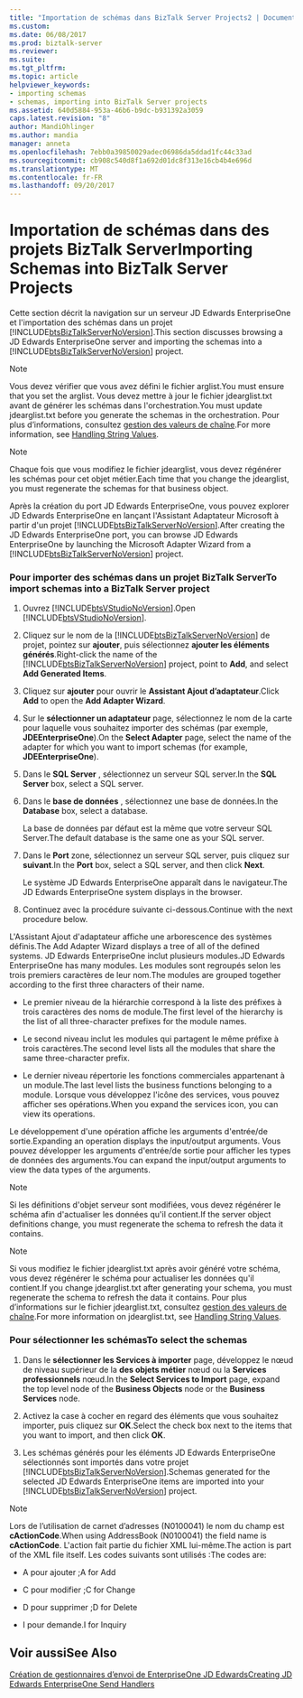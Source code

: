 ```yaml
---
title: "Importation de schémas dans BizTalk Server Projects2 | Documents Microsoft"
ms.custom: 
ms.date: 06/08/2017
ms.prod: biztalk-server
ms.reviewer: 
ms.suite: 
ms.tgt_pltfrm: 
ms.topic: article
helpviewer_keywords:
- importing schemas
- schemas, importing into BizTalk Server projects
ms.assetid: 640d5884-953a-46b6-b9dc-b931392a3059
caps.latest.revision: "8"
author: MandiOhlinger
ms.author: mandia
manager: anneta
ms.openlocfilehash: 7ebb0a39850029adec06986da5ddad1fc44c33ad
ms.sourcegitcommit: cb908c540d8f1a692d01dc8f313e16cb4b4e696d
ms.translationtype: MT
ms.contentlocale: fr-FR
ms.lasthandoff: 09/20/2017
---
```

# <a name="importing-schemas-into-biztalk-server-projects"></a><span data-ttu-id="b2b8a-102">Importation de schémas dans des projets BizTalk Server</span><span class="sxs-lookup"><span data-stu-id="b2b8a-102">Importing Schemas into BizTalk Server Projects</span></span>
<span data-ttu-id="b2b8a-103">Cette section décrit la navigation sur un serveur JD Edwards EnterpriseOne et l'importation des schémas dans un projet [!INCLUDE[btsBizTalkServerNoVersion](../includes/btsbiztalkservernoversion-md.md)].</span><span class="sxs-lookup"><span data-stu-id="b2b8a-103">This section discusses browsing a JD Edwards EnterpriseOne server and importing the schemas into a [!INCLUDE[btsBizTalkServerNoVersion](../includes/btsbiztalkservernoversion-md.md)] project.</span></span>  
  
> [!NOTE]
>  <span data-ttu-id="b2b8a-104">Vous devez vérifier que vous avez défini le fichier arglist.</span><span class="sxs-lookup"><span data-stu-id="b2b8a-104">You must ensure that you set the arglist.</span></span> <span data-ttu-id="b2b8a-105">Vous devez mettre à jour le fichier jdearglist.txt avant de générer les schémas dans l'orchestration.</span><span class="sxs-lookup"><span data-stu-id="b2b8a-105">You must update jdearglist.txt before you generate the schemas in the orchestration.</span></span> <span data-ttu-id="b2b8a-106">Pour plus d’informations, consultez [gestion des valeurs de chaîne](../core/handling-string-values2.md).</span><span class="sxs-lookup"><span data-stu-id="b2b8a-106">For more information, see [Handling String Values](../core/handling-string-values2.md).</span></span>  
  
> [!NOTE]
>  <span data-ttu-id="b2b8a-107">Chaque fois que vous modifiez le fichier jdearglist, vous devez régénérer les schémas pour cet objet métier.</span><span class="sxs-lookup"><span data-stu-id="b2b8a-107">Each time that you change the jdearglist, you must regenerate the schemas for that business object.</span></span>  
  
 <span data-ttu-id="b2b8a-108">Après la création du port JD Edwards EnterpriseOne, vous pouvez explorer JD Edwards EnterpriseOne en lançant l'Assistant Adaptateur Microsoft à partir d'un projet [!INCLUDE[btsBizTalkServerNoVersion](../includes/btsbiztalkservernoversion-md.md)].</span><span class="sxs-lookup"><span data-stu-id="b2b8a-108">After creating the JD Edwards EnterpriseOne port, you can browse JD Edwards EnterpriseOne by launching the Microsoft Adapter Wizard from a [!INCLUDE[btsBizTalkServerNoVersion](../includes/btsbiztalkservernoversion-md.md)] project.</span></span>  
  
### <a name="to-import-schemas-into-a-biztalk-server-project"></a><span data-ttu-id="b2b8a-109">Pour importer des schémas dans un projet BizTalk Server</span><span class="sxs-lookup"><span data-stu-id="b2b8a-109">To import schemas into a BizTalk Server project</span></span>  
  
1.  <span data-ttu-id="b2b8a-110">Ouvrez [!INCLUDE[btsVStudioNoVersion](../includes/btsvstudionoversion-md.md)].</span><span class="sxs-lookup"><span data-stu-id="b2b8a-110">Open [!INCLUDE[btsVStudioNoVersion](../includes/btsvstudionoversion-md.md)].</span></span>  
  
2.  <span data-ttu-id="b2b8a-111">Cliquez sur le nom de la [!INCLUDE[btsBizTalkServerNoVersion](../includes/btsbiztalkservernoversion-md.md)] de projet, pointez sur **ajouter**, puis sélectionnez **ajouter les éléments générés**.</span><span class="sxs-lookup"><span data-stu-id="b2b8a-111">Right-click the name of the [!INCLUDE[btsBizTalkServerNoVersion](../includes/btsbiztalkservernoversion-md.md)] project, point to **Add**, and select **Add Generated Items**.</span></span>  
  
3.  <span data-ttu-id="b2b8a-112">Cliquez sur **ajouter** pour ouvrir le **Assistant Ajout d’adaptateur**.</span><span class="sxs-lookup"><span data-stu-id="b2b8a-112">Click **Add** to open the **Add Adapter Wizard**.</span></span>  
  
4.  <span data-ttu-id="b2b8a-113">Sur le **sélectionner un adaptateur** page, sélectionnez le nom de la carte pour laquelle vous souhaitez importer des schémas (par exemple, **JDEEnterpriseOne**).</span><span class="sxs-lookup"><span data-stu-id="b2b8a-113">On the **Select Adapter** page, select the name of the adapter for which you want to import schemas (for example, **JDEEnterpriseOne**).</span></span>  
  
5.  <span data-ttu-id="b2b8a-114">Dans le **SQL Server** , sélectionnez un serveur SQL server.</span><span class="sxs-lookup"><span data-stu-id="b2b8a-114">In the **SQL Server** box, select a SQL server.</span></span>  
  
6.  <span data-ttu-id="b2b8a-115">Dans le **base de données** , sélectionnez une base de données.</span><span class="sxs-lookup"><span data-stu-id="b2b8a-115">In the **Database** box, select a database.</span></span>  
  
     <span data-ttu-id="b2b8a-116">La base de données par défaut est la même que votre serveur SQL Server.</span><span class="sxs-lookup"><span data-stu-id="b2b8a-116">The default database is the same one as your SQL server.</span></span>  
  
7.  <span data-ttu-id="b2b8a-117">Dans le **Port** zone, sélectionnez un serveur SQL server, puis cliquez sur **suivant**.</span><span class="sxs-lookup"><span data-stu-id="b2b8a-117">In the **Port** box, select a SQL server, and then click **Next**.</span></span>  
  
     <span data-ttu-id="b2b8a-118">Le système JD Edwards EnterpriseOne apparaît dans le navigateur.</span><span class="sxs-lookup"><span data-stu-id="b2b8a-118">The JD Edwards EnterpriseOne system displays in the browser.</span></span>  
  
8.  <span data-ttu-id="b2b8a-119">Continuez avec la procédure suivante ci-dessous.</span><span class="sxs-lookup"><span data-stu-id="b2b8a-119">Continue with the next procedure below.</span></span>  
  
 <span data-ttu-id="b2b8a-120">L'Assistant Ajout d'adaptateur affiche une arborescence des systèmes définis.</span><span class="sxs-lookup"><span data-stu-id="b2b8a-120">The Add Adapter Wizard displays a tree of all of the defined systems.</span></span> <span data-ttu-id="b2b8a-121">JD Edwards EnterpriseOne inclut plusieurs modules.</span><span class="sxs-lookup"><span data-stu-id="b2b8a-121">JD Edwards EnterpriseOne has many modules.</span></span> <span data-ttu-id="b2b8a-122">Les modules sont regroupés selon les trois premiers caractères de leur nom.</span><span class="sxs-lookup"><span data-stu-id="b2b8a-122">The modules are grouped together according to the first three characters of their name.</span></span>  
  
-   <span data-ttu-id="b2b8a-123">Le premier niveau de la hiérarchie correspond à la liste des préfixes à trois caractères des noms de module.</span><span class="sxs-lookup"><span data-stu-id="b2b8a-123">The first level of the hierarchy is the list of all three-character prefixes for the module names.</span></span>  
  
-   <span data-ttu-id="b2b8a-124">Le second niveau inclut les modules qui partagent le même préfixe à trois caractères.</span><span class="sxs-lookup"><span data-stu-id="b2b8a-124">The second level lists all the modules that share the same three-character prefix.</span></span>  
  
-   <span data-ttu-id="b2b8a-125">Le dernier niveau répertorie les fonctions commerciales appartenant à un module.</span><span class="sxs-lookup"><span data-stu-id="b2b8a-125">The last level lists the business functions belonging to a module.</span></span> <span data-ttu-id="b2b8a-126">Lorsque vous développez l'icône des services, vous pouvez afficher ses opérations.</span><span class="sxs-lookup"><span data-stu-id="b2b8a-126">When you expand the services icon, you can view its operations.</span></span>  
  
 <span data-ttu-id="b2b8a-127">Le développement d'une opération affiche les arguments d'entrée/de sortie.</span><span class="sxs-lookup"><span data-stu-id="b2b8a-127">Expanding an operation displays the input/output arguments.</span></span> <span data-ttu-id="b2b8a-128">Vous pouvez développer les arguments d'entrée/de sortie pour afficher les types de données des arguments.</span><span class="sxs-lookup"><span data-stu-id="b2b8a-128">You can expand the input/output arguments to view the data types of the arguments.</span></span>  
  
> [!NOTE]
>  <span data-ttu-id="b2b8a-129">Si les définitions d'objet serveur sont modifiées, vous devez régénérer le schéma afin d'actualiser les données qu'il contient.</span><span class="sxs-lookup"><span data-stu-id="b2b8a-129">If the server object definitions change, you must regenerate the schema to refresh the data it contains.</span></span>  
  
> [!NOTE]
>  <span data-ttu-id="b2b8a-130">Si vous modifiez le fichier jdearglist.txt après avoir généré votre schéma, vous devez régénérer le schéma pour actualiser les données qu'il contient.</span><span class="sxs-lookup"><span data-stu-id="b2b8a-130">If you change jdearglist.txt after generating your schema, you must regenerate the schema to refresh the data it contains.</span></span> <span data-ttu-id="b2b8a-131">Pour plus d’informations sur le fichier jdearglist.txt, consultez [gestion des valeurs de chaîne](../core/handling-string-values2.md).</span><span class="sxs-lookup"><span data-stu-id="b2b8a-131">For more information on jdearglist.txt, see [Handling String Values](../core/handling-string-values2.md).</span></span>  
  
### <a name="to-select-the-schemas"></a><span data-ttu-id="b2b8a-132">Pour sélectionner les schémas</span><span class="sxs-lookup"><span data-stu-id="b2b8a-132">To select the schemas</span></span>  
  
1.  <span data-ttu-id="b2b8a-133">Dans le **sélectionner les Services à importer** page, développez le nœud de niveau supérieur de la **des objets métier** nœud ou la **Services professionnels** nœud.</span><span class="sxs-lookup"><span data-stu-id="b2b8a-133">In the **Select Services to Import** page, expand the top level node of the **Business Objects** node or the **Business Services** node.</span></span>  
  
2.  <span data-ttu-id="b2b8a-134">Activez la case à cocher en regard des éléments que vous souhaitez importer, puis cliquez sur **OK**.</span><span class="sxs-lookup"><span data-stu-id="b2b8a-134">Select the check box next to the items that you want to import, and then click **OK**.</span></span>  
  
3.  <span data-ttu-id="b2b8a-135">Les schémas générés pour les éléments JD Edwards EnterpriseOne sélectionnés sont importés dans votre projet [!INCLUDE[btsBizTalkServerNoVersion](../includes/btsbiztalkservernoversion-md.md)].</span><span class="sxs-lookup"><span data-stu-id="b2b8a-135">Schemas generated for the selected JD Edwards EnterpriseOne items are imported into your [!INCLUDE[btsBizTalkServerNoVersion](../includes/btsbiztalkservernoversion-md.md)] project.</span></span>  
  
> [!NOTE]
>  <span data-ttu-id="b2b8a-136">Lors de l’utilisation de carnet d’adresses (N0100041) le nom du champ est **cActionCode**.</span><span class="sxs-lookup"><span data-stu-id="b2b8a-136">When using AddressBook (N0100041) the field name is **cActionCode**.</span></span> <span data-ttu-id="b2b8a-137">L'action fait partie du fichier XML lui-même.</span><span class="sxs-lookup"><span data-stu-id="b2b8a-137">The action is part of the XML file itself.</span></span> <span data-ttu-id="b2b8a-138">Les codes suivants sont utilisés :</span><span class="sxs-lookup"><span data-stu-id="b2b8a-138">The codes are:</span></span>  
  
-   <span data-ttu-id="b2b8a-139">A pour ajouter ;</span><span class="sxs-lookup"><span data-stu-id="b2b8a-139">A for Add</span></span>  
  
-   <span data-ttu-id="b2b8a-140">C pour modifier ;</span><span class="sxs-lookup"><span data-stu-id="b2b8a-140">C for Change</span></span>  
  
-   <span data-ttu-id="b2b8a-141">D pour supprimer ;</span><span class="sxs-lookup"><span data-stu-id="b2b8a-141">D for Delete</span></span>  
  
-   <span data-ttu-id="b2b8a-142">I pour demande.</span><span class="sxs-lookup"><span data-stu-id="b2b8a-142">I for Inquiry</span></span>  
  
## <a name="see-also"></a><span data-ttu-id="b2b8a-143">Voir aussi</span><span class="sxs-lookup"><span data-stu-id="b2b8a-143">See Also</span></span>  
 [<span data-ttu-id="b2b8a-144">Création de gestionnaires d’envoi de EnterpriseOne JD Edwards</span><span class="sxs-lookup"><span data-stu-id="b2b8a-144">Creating JD Edwards EnterpriseOne Send Handlers</span></span>](../core/creating-jd-edwards-enterpriseone-send-handlers.md)